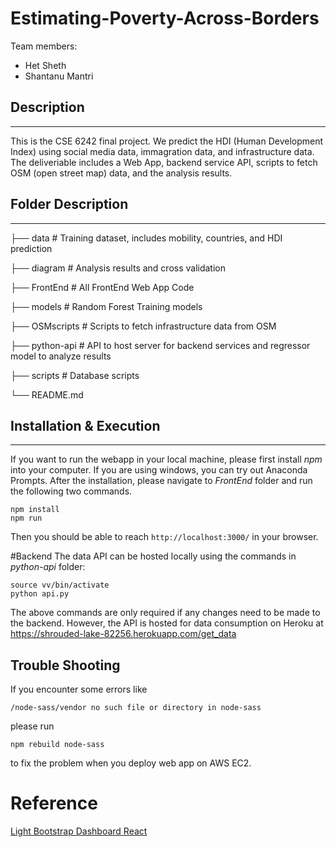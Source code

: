 # Estimating-Poverty-Across-Borders

Team members: 
* Het Sheth
* Shantanu Mantri

## Description

-------------

This is the CSE 6242 final project. We predict the HDI (Human Development Index) using social media data, immagration data, and infrastructure data. The deliveriable includes a Web App, backend service API, scripts to fetch OSM (open street map) data, and the analysis results.

## Folder Description

-------------


├── data        # Training dataset, includes mobility, countries, and HDI prediction

├── diagram     # Analysis results and cross validation

├── FrontEnd    # All FrontEnd Web App Code

├── models    	# Random Forest Training models

├── OSMscripts  # Scripts to fetch infrastructure data from OSM

├── python-api  # API to host server for backend services and regressor model to analyze results

├── scripts  	# Database scripts

└── README.md    

## Installation & Execution

-------------

If you want to run the webapp in your local machine, please first install *npm* into your computer.
If you are using windows, you can try out Anaconda Prompts. 
After the installation, please navigate to *FrontEnd* folder and run the following two commands.

```
npm install
npm run 
```

Then you should be able to reach `http://localhost:3000/` in your browser.

#Backend
The data API can be hosted locally using the commands in *python-api* folder:
```
source vv/bin/activate
python api.py
```
The above commands are only required if any changes need to be made to the backend. However, the API is hosted for data consumption on Heroku at https://shrouded-lake-82256.herokuapp.com/get_data

## Trouble Shooting
If you encounter some errors like
```
/node-sass/vendor no such file or directory in node-sass
```
please run 
```
npm rebuild node-sass
``` 

to fix the problem when you deploy web app on AWS EC2. 

# Reference
[Light Bootstrap Dashboard React](http://lbd-react.creative-tim.com/)
